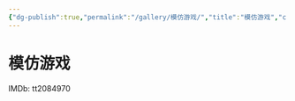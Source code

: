 ```yaml
---
{"dg-publish":true,"permalink":"/gallery/模仿游戏/","title":"模仿游戏","created":"2025-06-16T14:31:18.227+08:00"}
---
```



# 模仿游戏

IMDb: tt2084970
